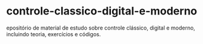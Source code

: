 # controle-classico-digital-e-moderno
epositório de material de estudo sobre controle clássico, digital e moderno, incluindo teoria, exercícios e códigos.
